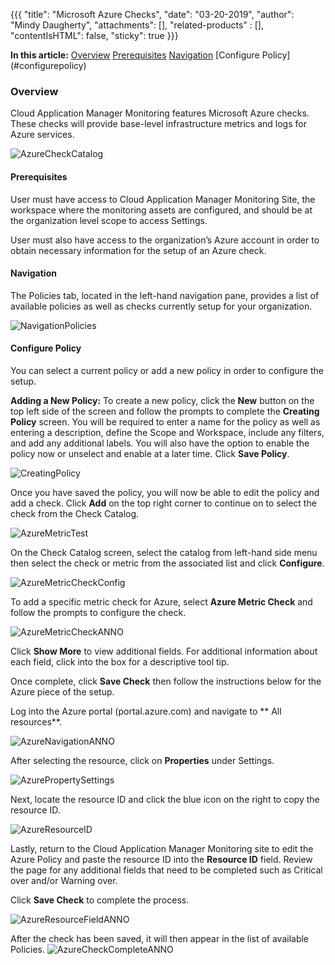 {{{
  "title": "Microsoft Azure Checks",
  "date": "03-20-2019",
  "author": "Mindy Daugherty",
  "attachments": [],
  "related-products" : [],
  "contentIsHTML": false,
  "sticky": true
}}}


**In this article:**
[Overview](#overview)
[Prerequisites](#prerequisites)
[Navigation](#navigation)
[Configure Policy] (#configurepolicy)


### Overview
Cloud Application Manager Monitoring features Microsoft Azure checks.  These checks will provide base-level infrastructure metrics and logs for Azure services.


![AzureCheckCatalog](../../images/AzureCheckCatalog.TIFF)

#### Prerequisites 
User must have access to Cloud Application Manager Monitoring Site, the workspace where the monitoring assets are configured, and should be at the organization level scope to access Settings.

User must also have access to the organization’s Azure account in order to obtain necessary information for the setup of an Azure check. 


#### Navigation 

The Policies tab, located in the left-hand navigation pane, provides a list of available policies as well as checks currently setup for your organization.


![NavigationPolicies](../../images/NavigationPolicies.TIFF)

#### Configure Policy

You can select a current policy or add a new policy in order to configure the setup. 

**Adding a New Policy:**
To create a new policy, click the **New** button on the top left side of the screen and follow the prompts to complete the **Creating Policy** screen. You will be required to enter a name for the policy as well as entering a description, define the Scope and Workspace, include any filters, and add any additional labels. You will also have the option to enable the policy now or unselect and enable at a later time. Click **Save Policy**.


![CreatingPolicy](../../images/CreatingPolicy.TIFF)

Once you have saved the policy, you will now be able to edit the policy and add a check. Click **Add** on the top right corner to continue on to select the check from the Check Catalog.

![AzureMetricTest](../../images/AzureMetricTest.TIFF)


On the Check Catalog screen, select the catalog from left-hand side menu then select the check or metric from the associated list and click **Configure**.

![AzureMetricCheckConfig](../../images/AzureMetricCheckConfig.TIFF)


To add a specific metric check for Azure, select **Azure Metric Check** and follow the prompts to configure the check. 

![AzureMetricCheckANNO](../../images/AzureMetricCheckANNO.TIFF)


Click **Show More** to view additional fields. For additional information about each field, click into the box for a descriptive tool tip.  

Once complete, click **Save Check** then follow the instructions below for the Azure piece of the setup. 

Log into the Azure portal (portal.azure.com) and navigate to ** All resources**.

![AzureNavigationANNO](../../images/AzureNavigationANNO.TIFF)


After selecting the resource, click on **Properties** under Settings.

![AzurePropertySettings](../../images/AzurePropertySettings.TIFF)


Next, locate the resource ID and click the blue icon on the right to copy the resource ID.

![AzureResourceID](../../images/AzureResourceID.TIFF)

Lastly, return to the Cloud Application Manager Monitoring site to edit the Azure Policy and paste the resource ID into the **Resource ID** field. Review the page for any additional fields that need to be completed such as Critical over and/or Warning over.

Click **Save Check** to complete the process. 

![AzureResourceFieldANNO](../../images/AzureResourceFieldANNO.TIFF)

After the check has been saved, it will then appear in the list of available Policies.
![AzureCheckCompleteANNO](../../images/AzureCheckCompleteANNO.TIFF)

